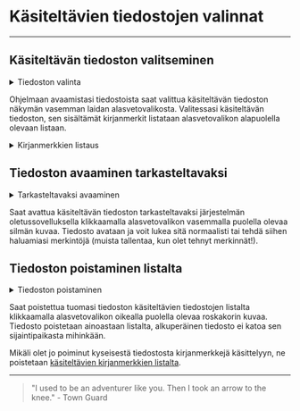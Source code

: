# Käsiteltävien tiedostojen valinnat

---

## Käsiteltävän tiedoston valitseminen

<details>
    <summary>Tiedoston valinta</summary>

![Tiedoston valitsemisen valikko](../../images/extract_select_dropdown.png)

</details>

Ohjelmaan avaamistasi tiedostoista saat valittua käsiteltävän tiedoston näkymän vasemman laidan alasvetovalikosta. Valitessasi käsiteltävän tiedoston, sen sisältämät kirjanmerkit listataan alasvetovalikon alapuolella olevaan listaan.

<details>
    <summary>Kirjanmerkkien listaus</summary>

![Kirjanmerkkien listauksen näkymä](../../images/extract_bookmarks_section.png)

</details>

## Tiedoston avaaminen tarkasteltavaksi

<details>
    <summary>Tarkasteltavaksi avaaminen</summary>

![Tarkasteltavaksi avaamisen painike](../../images/extract_view_file.png)

</details>

Saat avattua käsiteltävän tiedoston tarkasteltavaksi järjestelmän oletussovelluksella klikkaamalla alasvetovalikon vasemmalla puolella olevaa silmän kuvaa. Tiedosto avataan ja voit lukea sitä normaalisti tai tehdä siihen haluamiasi merkintöjä (muista tallentaa, kun olet tehnyt merkinnät!).

## Tiedoston poistaminen listalta

<details>
    <summary>Tiedoston poistaminen</summary>

![Tiedoston poistamisen painike](../../images/extract_remove_file.png)

</details>

Saat poistettua tuomasi tiedoston käsiteltävien tiedostojen listalta klikkaamalla alasvetovalikon oikealla puolella olevaa roskakorin kuvaa. Tiedosto poistetaan ainoastaan listalta, alkuperäinen tiedosto ei katoa sen sijaintipaikasta mihinkään.

Mikäli olet jo poiminut kyseisestä tiedostosta kirjanmerkkejä käsittelyyn, ne poistetaan [käsiteltävien kirjanmerkkien listalta](selected_bookmarks.md).

---

> "I used to be an adventurer like you. Then I took an arrow to the knee." - Town Guard
